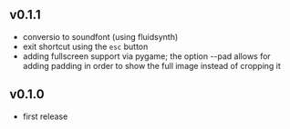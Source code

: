 ## v0.1.1
* conversio to soundfont (using fluidsynth)
* exit shortcut using the `esc` button
* adding fullscreen support via pygame; the option --pad allows for adding padding in order to show the full image instead of cropping it

## v0.1.0
* first release